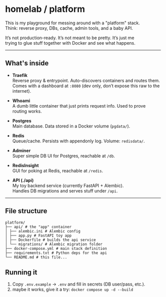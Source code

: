 # homelab / platform

This is my playground for messing around with a "platform" stack.  
Think: reverse proxy, DBs, cache, admin tools, and a baby API.  

It’s not production-ready. It’s not meant to be pretty. It’s just me  
trying to glue stuff together with Docker and see what happens.  

---

## What's inside

- **Traefik**  
  Reverse proxy & entrypoint. Auto-discovers containers and routes them.  
  Comes with a dashboard at `:8080` (dev only, don’t expose this raw to the internet).

- **Whoami**  
  A dumb little container that just prints request info. Used to prove routing works.  

- **Postgres**  
  Main database. Data stored in a Docker volume (`pgdata/`).  

- **Redis**  
  Queue/cache. Persists with appendonly log. Volume: `redisdata/`.  

- **Adminer**  
  Super simple DB UI for Postgres, reachable at `/db`.  

- **RedisInsight**  
  GUI for poking at Redis, reachable at `/redis`.  

- **API (./api)**  
  My toy backend service (currently FastAPI + Alembic).  
  Handles DB migrations and serves stuff under `/api`.  

---

## File structure
```
platform/
├── api/ # the "app" container
│ ├── alembic.ini # Alembic config
│ ├── app.py # FastAPI toy app
│ ├── Dockerfile # builds the api service
│ └── migrations/ # Alembic migration folder
├── docker-compose.yml # main stack definition
├── requirements.txt # Python deps for the api
└── README.md # this file...
```


## Running it

1. Copy `.env.example` → `.env` and fill in secrets (DB user/pass, etc.).
2. maybe it works, give it a try:
   `docker compose up -d --build`





